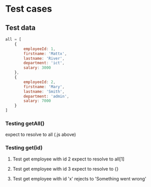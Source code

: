 # Test cases

## Test data
```js
all = [
	{
		employeeId: 1,
		firstname: 'Mattx',
		lastname: 'River',
		department: 'ict',
		salary: 3000
	},
	{
		employeeId: 2,
		firstname: 'Mary',
		lastname: 'Smith',
		department: 'admin',
		salary: 7000
	}
]
```

### Testing getAll()
expect to resolve to all (.js above)

### Testing get(id)
1. Test get employee with id 2
expect to resolve to all[1]

2. Test get employee with id 3
expect to resolve to {}

3. Test get employee with id 'x'
rejects to 'Something went wrong'